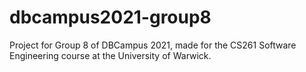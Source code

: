 # dbcampus2021-group8
Project for Group 8 of DBCampus 2021, made for the CS261 Software Engineering course at the University of Warwick.
